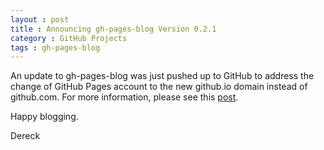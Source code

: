 ```yaml
---
layout : post
title : Announcing gh-pages-blog Version 0.2.1
category : GitHub Projects
tags : gh-pages-blog
---
```


An update to gh-pages-blog was just pushed up to GitHub to address the change of GitHub Pages account to the new github.io domain instead of github.com. For more information, please see this [post](http://thedereck.github.io/gh-pages-blog/version%200.2/2013/04/06/version-0-2-1.html).

Happy blogging.

Dereck
